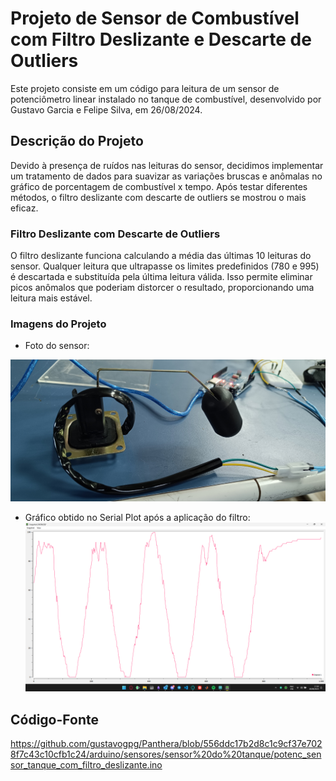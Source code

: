# Projeto de Sensor de Combustível com Filtro Deslizante e Descarte de Outliers

Este projeto consiste em um código para leitura de um sensor de potenciômetro linear instalado no tanque de combustível, desenvolvido por Gustavo Garcia e Felipe Silva, em 26/08/2024.

## Descrição do Projeto

Devido à presença de ruídos nas leituras do sensor, decidimos implementar um tratamento de dados para suavizar as variações bruscas e anômalas no gráfico de porcentagem de combustível x tempo.
Após testar diferentes métodos, o filtro deslizante com descarte de outliers se mostrou o mais eficaz.

### Filtro Deslizante com Descarte de Outliers

O filtro deslizante funciona calculando a média das últimas 10 leituras do sensor. Qualquer leitura que ultrapasse os limites predefinidos (780 e 995) é descartada e substituída pela última leitura válida. 
Isso permite eliminar picos anômalos que poderiam distorcer o resultado, proporcionando uma leitura mais estável.

### Imagens do Projeto

- Foto do sensor:

<div style="text-align: center;">
    <img src="sensor.jpg" alt="Foto do Sensor de Combustível" width="600"/>
</div>


- Gráfico obtido no Serial Plot após a aplicação do filtro:
  ![Serial Plot](serialplot.png)

## Código-Fonte

https://github.com/gustavogpg/Panthera/blob/556ddc17b2d8c1c9cf37e7028f7c43c10cfb1c24/arduino/sensores/sensor%20do%20tanque/potenc_sensor_tanque_com_filtro_deslizante.ino
